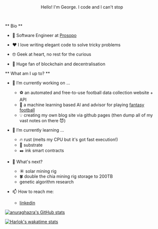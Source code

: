<p align="center">
    Hello! I'm George. I code and I can't stop
</p>

<br/>

** Bio **

- :briefcase: Software Engineer at [Prosopo](https://prosopo.io)

- :heart: I love writing elegant code to solve tricky problems

- :nerd_face: Geek at heart, no rest for the curious

- :muscle: Huge fan of blockchain and decentralisation

** What am I up to? **

- 🔭 I’m currently working on ...
    - :soccer: an automated and free-to-use football data collection website + API
    - :crystal_ball: a machine learning based AI and advisor for playing [fantasy football](https://fantasy.premierleague.com/entry/7511/event/1)
    - :bulb: creating my own blog site via github pages (then dump all of my vast notes on there :smiling_imp:)

- 🌱 I’m currently learning ...
    - :fire: rust (melts my CPU but it's got fast execution!)
    - :ledger: substrate
    - :black_nib: ink smart contracts

- :calendar: What's next?
    - :sunny: solar mining rig
    - :four_leaf_clover: double the chia mining rig storage to 200TB
    -  genetic algorithm research

- 📫 How to reach me:
    - [linkedin](https://www.linkedin.com/in/goastler/)

[![anuraghazra's GitHub stats](https://github-readme-stats.vercel.app/api?username=goastler&show=reviews,prs_merged&show_icons=true&hide_title=true&rank_icon=percentile&include_all_commits=true)](https://github.com/anuraghazra/github-readme-stats)

<!-- ![Top Langs](https://github-readme-stats.vercel.app/api/top-langs/?username=goastler&layout=compact) -->

[![Harlok's wakatime stats](https://github-readme-stats.vercel.app/api/wakatime?username=goastler&layout=compact)](https://github.com/anuraghazra/github-readme-stats)

